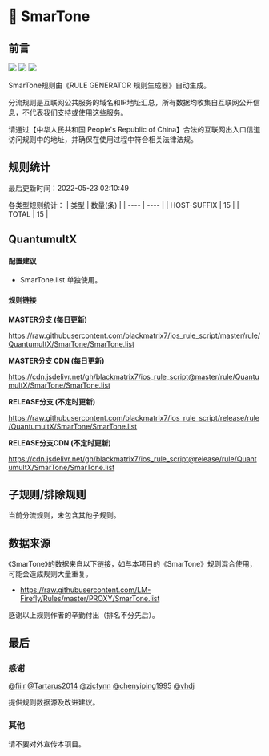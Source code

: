 # 🧸 SmarTone

## 前言

![](https://shields.io/badge/-移除重复规则-ff69b4) ![](https://shields.io/badge/-DOMAIN与DOMAIN--SUFFIX合并-green) ![](https://shields.io/badge/-IP--CIDR(6)合并-blueviolet) 

SmarTone规则由《RULE GENERATOR 规则生成器》自动生成。

分流规则是互联网公共服务的域名和IP地址汇总，所有数据均收集自互联网公开信息，不代表我们支持或使用这些服务。

请通过【中华人民共和国 People's Republic of China】合法的互联网出入口信道访问规则中的地址，并确保在使用过程中符合相关法律法规。

## 规则统计

最后更新时间：2022-05-23 02:10:49

各类型规则统计：
| 类型 | 数量(条)  | 
| ---- | ----  |
| HOST-SUFFIX | 15  | 
| TOTAL | 15  | 


## QuantumultX 

#### 配置建议
- SmarTone.list 单独使用。

#### 规则链接
**MASTER分支 (每日更新)**

https://raw.githubusercontent.com/blackmatrix7/ios_rule_script/master/rule/QuantumultX/SmarTone/SmarTone.list

**MASTER分支 CDN (每日更新)**

https://cdn.jsdelivr.net/gh/blackmatrix7/ios_rule_script@master/rule/QuantumultX/SmarTone/SmarTone.list

**RELEASE分支 (不定时更新)**

https://raw.githubusercontent.com/blackmatrix7/ios_rule_script/release/rule/QuantumultX/SmarTone/SmarTone.list

**RELEASE分支CDN (不定时更新)**

https://cdn.jsdelivr.net/gh/blackmatrix7/ios_rule_script@release/rule/QuantumultX/SmarTone/SmarTone.list

## 子规则/排除规则


当前分流规则，未包含其他子规则。

## 数据来源

《SmarTone》的数据来自以下链接，如与本项目的《SmarTone》规则混合使用，可能会造成规则大量重复。

- https://raw.githubusercontent.com/LM-Firefly/Rules/master/PROXY/SmarTone.list


感谢以上规则作者的辛勤付出（排名不分先后）。

## 最后

### 感谢

[@fiiir](https://github.com/fiiir) [@Tartarus2014](https://github.com/Tartarus2014) [@zjcfynn](https://github.com/zjcfynn) [@chenyiping1995](https://github.com/chenyiping1995) [@vhdj](https://github.com/vhdj)

提供规则数据源及改进建议。

### 其他

请不要对外宣传本项目。